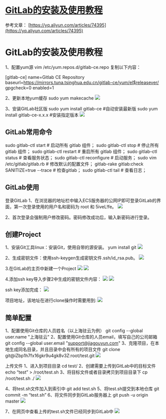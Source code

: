 [GitLab的安装及使用教程](https://www.cnblogs.com/ddz-linux/p/10698907.html)
===================================================================

参考文章： [https://yq.aliyun.com/articles/74395](https://yq.aliyun.com/articles/74395)

GitLab的安装及使用教程
==============

1、配置yum源
vim /etc/yum.repos.d/gitlab-ce.repo
复制以下内容：

\[gitlab-ce\]
name=Gitlab CE Repository
baseurl=https://mirrors.tuna.tsinghua.edu.cn/gitlab-ce/yum/el$releasever/
gpgcheck=0
enabled=1

2、更新本地yum缓存
sudo yum makecache
![](https://img2018.cnblogs.com/blog/1612727/201904/1612727-20190412220528704-1884341991.png)

3、安装GitLab社区版
sudo yum install gitlab-ce #自动安装最新版
sudo yum install gitlab-ce-x.x.x #安装指定版本
![](https://img2018.cnblogs.com/blog/1612727/201904/1612727-20190412220606159-1111386562.png)

GitLab常用命令
----------

sudo gitlab-ctl start # 启动所有 gitlab 组件；
sudo gitlab-ctl stop # 停止所有 gitlab 组件；
sudo gitlab-ctl restart # 重启所有 gitlab 组件；
sudo gitlab-ctl status # 查看服务状态；
sudo gitlab-ctl reconfigure # 启动服务；
sudo vim /etc/gitlab/gitlab.rb # 修改默认的配置文件；
gitlab-rake gitlab:check SANITIZE=true --trace # 检查gitlab；
sudo gitlab-ctl tail # 查看日志；

GitLab使用
--------

登录GitLab
1、在浏览器的地址栏中输入ECS服务器的公网IP即可登录GitLab的界面，第一次登录使用的用户名和密码为 root 和 5iveL!fe。
![](https://img2018.cnblogs.com/blog/1612727/201904/1612727-20190412220724022-1121647855.png)

2、首次登录会强制用户修改密码。密码修改成功后，输入新密码进行登录。

创建Project
---------

1、安装Git工具linux：安装Git，使用自带的源安装。
yum install git
![](https://img2018.cnblogs.com/blog/1612727/201904/1612727-20190412220820434-839383911.png)

2、生成密钥文件：使用ssh-keygen生成密钥文件.ssh/id\_rsa.pub。
![](https://img2018.cnblogs.com/blog/1612727/201904/1612727-20190412220850542-789932249.png)

3.在GitLab的主页中新建一个Project
![](https://img2018.cnblogs.com/blog/1612727/201904/1612727-20190412220910339-232655271.png)
![](https://img2018.cnblogs.com/blog/1612727/201904/1612727-20190412220923040-2040868669.png)

4.添加ssh key导入步骤2中生成的密钥文件内容：
![](https://img2018.cnblogs.com/blog/1612727/201904/1612727-20190412220933804-1046672545.png)
![](https://img2018.cnblogs.com/blog/1612727/201904/1612727-20190412220945019-507902101.png)

ssh key添加完成：
![](https://img2018.cnblogs.com/blog/1612727/201904/1612727-20190412220953834-1207677886.png)

项目地址，该地址在进行clone操作时需要用到:
![](https://img2018.cnblogs.com/blog/1612727/201904/1612727-20190412221002465-1444282711.png)

简单配置
----

1、配置使用Git仓库的人员姓名（以上海驻云为例）
git config --global user.name "上海驻云"
2、配置使用Git仓库的人员email，填写自己的公司邮箱
git config --global user.email "support@jiagouyun.com"
3、克隆项目，在本地生成同名目录，并且目录中会有所有的项目文件
git clone git@iZbp1h7fx16gkr9u4gk8v3Z:root/test.git
![](https://img2018.cnblogs.com/blog/1612727/201904/1612727-20190412221019736-1994540587.png)

上传文件
1、进入到项目目录
cd test/
2、创建需要上传到GitLab中的目标文件
echo “test” > /root/test.sh
3、将目标文件或者目录拷贝到项目目录下
cp /root/test.sh ./
![](https://img2018.cnblogs.com/blog/1612727/201904/1612727-20190412221041320-1008354312.png)

4、将test.sh文件加入到索引中
git add test.sh
5、将test.sh提交到本地仓库
git commit -m “test.sh”
6、将文件同步到GitLab服务器上
git push -u origin master
![](https://img2018.cnblogs.com/blog/1612727/201904/1612727-20190412221057344-376613799.png)

7、在网页中查看上传的test.sh文件已经同步到GitLab中
![](https://img2018.cnblogs.com/blog/1612727/201904/1612727-20190412221108597-1319047004.png)

